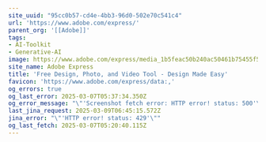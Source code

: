 ```yaml
---
site_uuid: "95cc0b57-cd4e-4bb3-96d0-502e70c541c4"
url: 'https://www.adobe.com/express/'
parent_org: '[[Adobe]]'
tags:
- AI-Toolkit
- Generative-AI
image: https://www.adobe.com/express/media_1b5feac50b240ac50461b75455f51032ee15e002d.jpeg?width=1200&format=pjpg&optimize=medium
site_name: Adobe Express
title: 'Free Design, Photo, and Video Tool - Design Made Easy'
favicon: 'https://www.adobe.com/express/data:,'
og_errors: true
og_last_error: 2025-03-07T05:37:34.350Z
og_error_message: "\"'Screenshot fetch error: HTTP error! status: 500'\""
last_jina_request: 2025-03-09T06:45:15.572Z
jina_error: "\"'HTTP error! status: 429'\""
og_last_fetch: 2025-03-07T05:20:40.115Z
---
```



